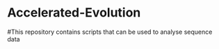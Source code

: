 # Accelerated-Evolution

#This repository contains scripts that can be used to analyse sequence data
